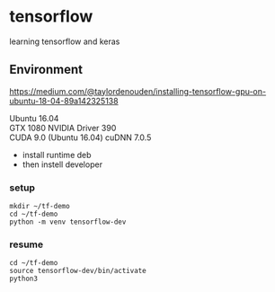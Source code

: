# tensorflow
learning tensorflow and keras
## Environment
https://medium.com/@taylordenouden/installing-tensorflow-gpu-on-ubuntu-18-04-89a142325138

Ubuntu 16.04  
GTX 1080 NVIDIA Driver 390  
CUDA 9.0 (Ubuntu 16.04)
cuDNN 7.0.5
- install runtime deb
- then instell developer

### setup
```
mkdir ~/tf-demo
cd ~/tf-demo
python -m venv tensorflow-dev
```

### resume
```
cd ~/tf-demo
source tensorflow-dev/bin/activate
python3
```
